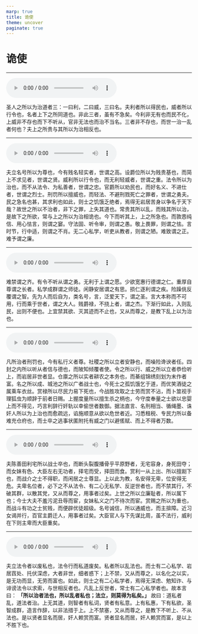 ```yaml
---
marp: true
title: 诡使
theme: uncover
paginate: true
---
```


# 诡使

---

![](assets/audios/45/1.mp3)

圣人之所以为治道者三：一曰利，二曰威，三曰名。夫利者所以得民也，威者所以行令也，名者上下之所同道也。非此三者，虽有不急矣。今利非无有也而民不化，上威非不存也而下不听从，官非无法也而治不当名。三者非不存也，而世一治一乱者何也？夫上之所贵与其所以为治相反也。

---

![](assets/audios/45/2.mp3)

夫立名号所以为尊也，今有贱名轻实者，世谓之高。设爵位所以为贱贵基也，而简上不求见者，世谓之贤。威利所以行令也，而无利轻威者，世谓之重。法令所以为治也，而不从法令、为私善者，世谓之忠。官爵所以劝民也，而好名义、不进仕者，世谓之烈士。刑罚所以擅威也，而轻法、不避刑戮死亡之罪者，世谓之勇夫。民之急名也甚，其求利也如此，则士之饥饿乏绝者，焉得无岩居苦身以争名于天下哉？故世之所以不治者，非下之罪，上失其道也。常贵其所以乱，而贱其所以治，是故下之所欲，常与上之所以为治相诡也。今下而听其上，上之所急也。而敦悫纯信、用心怯言，则谓之窭。守法固、听令审，则谓之愚。敬上畏罪，则谓之怯。言时节，行中适，则谓之不肖。无二心私学，听吏从教者，则谓之陋。难致谓之正。难予谓之廉。

---

![](assets/audios/45/3.mp3)

难禁谓之齐。有令不听从谓之勇。无利于上谓之愿。少欲宽惠行德谓之仁。重厚自尊谓之长者。私学成群谓之师徒。闲静安居谓之有思。损仁逐利谓之疾。险躁佻反覆谓之智。先为人而后自为，类名号，言，泛爱天下，谓之圣。言大本称而不可用，行而乘于世者，谓之大人。贱爵禄，不挠上者，谓之杰。下渐行如此，入则乱民，出则不便也。上宜禁其欲、灭其迹而不止也，又从而尊之，是教下乱上以为治也。

---

![](assets/audios/45/4.mp3)

凡所治者刑罚也，今有私行义者尊。社稷之所以立者安静也，而噪险谗谀者任。四封之内所以听从者信与德也，而陂知倾覆者使。令之所以行、威之所以立者恭俭听上，而岩居非世者显。仓廪之所以实者耕农之本务也，而綦组锦绣刻划为末作者富。名之所以成、城池之所以广者战士也，今死士之孤饥饿乞于道，而优笑酒徒之属乘车衣丝。赏禄所以尽民力易下死也，今战胜攻取之士劳而赏不沾，而卜筮视手理狐虫为顺辞于前者日赐。上握度量所以擅生杀之柄也，今守度奉量之士欲以忠婴上而不得见，巧言利辞行奸轨以幸偷世者数御。据法直言、名刑相当、循绳墨、诛奸人所以为上治也而愈疏远，谄施顺意从欲以危世者近。习悉租税、专民力所以备难充仓府也，而士卒之逃事状匿附托有威之门以避傜赋、而上不得者万数。

---

![](assets/audios/45/5.mp3)

夫陈善田利宅所以战士卒也，而断头裂腹播骨乎平原野者，无宅容身，身死田夺；而女妹有色、大臣左右无功者，择宅而受，择田而食。赏利一从上出、所以擅剬下也，而战介之士不得职，而闲居之士尊显。上以此为教，名安得无卑，位安得无危。夫卑名位者，必下之不从法令、有二心无私学、反逆世者也，而不禁其行，不破其群，以散其党，又从而尊之，用事者过矣。上世之所以立廉耻者，所以属下也；今士大夫不羞污泥丑辱而宦，女妹私义之门不待次而宦。赏赐之所以为重也，而战斗有功之士贫贱，而便辟优徒超级。名号诚信，所以通威也，而主揜障。近习女谒并行，百官主爵迁人，用事者过矣。大臣官人与下先谋比周，虽不法行，威利在下则主卑而大臣重矣。

---

![](assets/audios/45/6.mp3)

夫立法令者以废私也，法令行而私道废矣。私者所以乱法也。而士有二心私学、岩居窞处、托伏深虑，大者非世，细者惑下；上不禁，又从而尊之，以名化之以实，是无功而显，无劳而富也。如此，则士之有二心私学者，焉得无深虑、勉知诈、与诽谤法令以求索，与世相反者也。凡乱上反世者，常士有二心私学者也。故本言曰： __「所以治者法也，所以乱者私也；法立，则莫得为私矣。」__ 故曰：道私者乱，道法者治。上无其道，则智者有私词，贤者有私意。上有私惠，下有私欲，圣智成群，造言作辞，以非法措于上。上不禁塞，又从而尊之，是教下不听上、不从法也。是以贤者显名而居，奸人赖赏而富。贤者显名而居，奸人赖赏而富，是以上不胜下也。